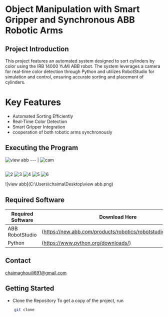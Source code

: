 # Object Manipulation with Smart Gripper and Synchronous ABB Robotic Arms
## Project Introduction
This project features an automated system designed to sort cylinders by color using the IRB 14000 YuMi ABB robot. The system leverages a camera for real-time color detection through Python and utilizes RobotStudio for simulation and control, ensuring accurate sorting and placement of cylinders.
# Key Features

 * Automated Sorting Efficiently 
* Real-Time Color Detection
* Smart Gripper Integration
* cooperation of both robotic arms synchronously
## Executing the Program


![view abb](https://github.com/user-attachments/assets/0fe62bc6-b508-4667-a043-3ef34c343177)
--- |
![cam](https://github.com/user-attachments/assets/5b830164-8f47-48f5-953f-32d696c220c7)
##
![2](https://github.com/user-attachments/assets/0b16ca49-a6c6-4f4c-811a-3e929c713eb9)
![3](https://github.com/user-attachments/assets/cba856bc-9f62-4b28-8c82-fa5ddc252868)
![4](https://github.com/user-attachments/assets/c118ff37-5a3c-47a5-bd54-78fcd45d48db)
![5](https://github.com/user-attachments/assets/bdb235b6-97bc-4482-80de-c8cbbeda3e17)
![6](https://github.com/user-attachments/assets/a5e25a29-2ddd-4b79-a1b5-f9bd03e6fd3d)

![view abb](C:\Users\chaima\Desktop\view abb.png)


## Required Software

| Required Software    | Download Here                                             |
|----------------------|------------------------------------------------------------|
| ABB RobotStudio      | (https://new.abb.com/products/robotics/robotstudio/downloads) |
| Python               | (https://www.python.org/downloads/)           |

## Contact 
chaimaghouili691@gmail.com

##  Getting Started   
* Clone the Repository
To get a copy of the project, run
```bash    
    git clone
